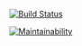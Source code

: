 [![Build Status](https://travis-ci.org/prafesar/project-lvl2-s487.svg?branch=master)](https://travis-ci.org/prafesar/project-lvl2-s487)

[![Maintainability](https://api.codeclimate.com/v1/badges/ba1d3e5fd7456c0d7726/maintainability)](https://codeclimate.com/github/prafesar/project-lvl2-s487/maintainability)
